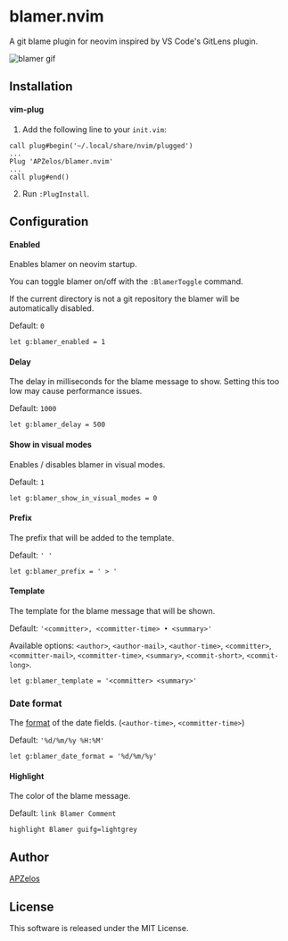 # blamer.nvim

A git blame plugin for neovim inspired by VS Code's GitLens plugin.

![blamer gif](https://res.cloudinary.com/djg49e1u9/image/upload/c_crop,h_336/v1579092411/blamer_mkv07c.gif)

## Installation

#### vim-plug

1. Add the following line to your `init.vim`:

```
call plug#begin('~/.local/share/nvim/plugged')
...
Plug 'APZelos/blamer.nvim'
...
call plug#end()
```

2. Run `:PlugInstall`.

## Configuration

#### Enabled

Enables blamer on neovim startup.

You can toggle blamer on/off with the `:BlamerToggle` command.

If the current directory is not a git repository the blamer will be automatically disabled.

Default: `0`

```
let g:blamer_enabled = 1
```

#### Delay

The delay in milliseconds for the blame message to show. Setting this too low may cause performance issues.

Default: `1000`

```
let g:blamer_delay = 500
```

#### Show in visual modes

Enables / disables blamer in visual modes.

Default: `1`

```
let g:blamer_show_in_visual_modes = 0
```

#### Prefix

The prefix that will be added to the template.

Default: `' '`

```
let g:blamer_prefix = ' > '
```

#### Template

The template for the blame message that will be shown.

Default: `'<committer>, <committer-time> • <summary>'`

Available options: `<author>`, `<author-mail>`, `<author-time>`, `<committer>`, `<committer-mail>`, `<committer-time>`, `<summary>`, `<commit-short>`, `<commit-long>`.

```
let g:blamer_template = '<committer> <summary>'
```

### Date format

The [format](https://devhints.io/datetime#strftime-format) of the date fields. (`<author-time>`, `<committer-time>`)

Default: `'%d/%m/%y %H:%M'`

```
let g:blamer_date_format = '%d/%m/%y'
```

#### Highlight

The color of the blame message.

Default: `link Blamer Comment`

```
highlight Blamer guifg=lightgrey
```

## Author

[APZelos](https://github.com/APZelos)

## License

This software is released under the MIT License.
